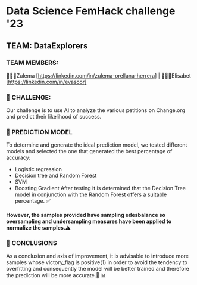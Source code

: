 # Data Science FemHack challenge '23
## TEAM: DataExplorers
### TEAM MEMBERS:
👩🏻‍💻Zulema [https://linkedin.com/in/zulema-orellana-herrera] | 👩🏻‍💻Elisabet [https://linkedin.com/in/evascor]
###  🔎 CHALLENGE:
Our challenge is to use AI to analyze the various petitions on Change.org and predict their likelihood of success.

### :crystal_ball: PREDICTION MODEL 

To determine and generate the ideal prediction model, we tested different models and selected the one that generated the best percentage of accuracy:
- Logistic regression
- Decision tree and Random Forest
- SVM
- Boosting Gradient 
After testing it is determined that the Decision Tree model in conjunction with the Random Forest offers a suitable percentage. ✅
#### However, the samples provided have sampling edesbalance so oversampling and undersampling measures have been applied to normalize the samples.⚠️

###  📢 CONCLUSIONS 
As a conclusion and axis of improvement, it is advisable to introduce more samples whose victory_flag is positive(1) in order to avoid the tendency to overfitting and consequently the model will be better trained and therefore the prediction will be more accurate.🚀 📊
